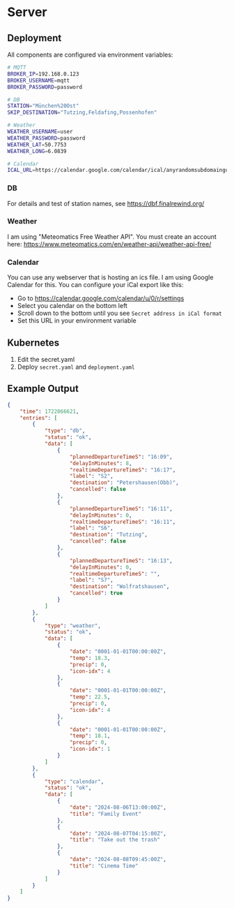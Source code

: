# Server

## Deployment

All components are configured via environment variables:

```bash
# MQTT
BROKER_IP=192.168.0.123
BROKER_USERNAME=mqtt
BROKER_PASSWORD=password

# DB
STATION="München%20Ost"
SKIP_DESTINATION="Tutzing,Feldafing,Possenhofen"

# Weather
WEATHER_USERNAME=user
WEATHER_PASSWORD=password
WEATHER_LAT=50.7753
WEATHER_LONG=6.0839

# Calendar
ICAL_URL=https://calendar.google.com/calendar/ical/anyrandomsubdomaingooglecanthinkof.ics
```

### DB

For details and test of station names, see
https://dbf.finalrewind.org/

### Weather

I am using "Meteomatics Free Weather API".
You must create an account here:
https://www.meteomatics.com/en/weather-api/weather-api-free/

### Calendar

You can use any webserver that is hosting an ics file.
I am using Google Calendar for this. You can configure your iCal export like this:
* Go to https://calendar.google.com/calendar/u/0/r/settings
* Select you calendar on the bottom left
* Scroll down to the bottom until you see `Secret address in iCal format`
* Set this URL in your environment variable

## Kubernetes

1. Edit the secret.yaml
2. Deploy `secret.yaml` and `deployment.yaml`

## Example Output

```json
{
    "time": 1722866621,
    "entries": [
        {
            "type": "db",
            "status": "ok",
            "data": [
                {
                    "plannedDepartureTimeS": "16:09",
                    "delayInMinutes": 8,
                    "realtimeDepartureTimeS": "16:17",
                    "label": "S2",
                    "destination": "Petershausen(Obb)",
                    "cancelled": false
                },
                {
                    "plannedDepartureTimeS": "16:11",
                    "delayInMinutes": 0,
                    "realtimeDepartureTimeS": "16:11",
                    "label": "S6",
                    "destination": "Tutzing",
                    "cancelled": false
                },
                {
                    "plannedDepartureTimeS": "16:13",
                    "delayInMinutes": 0,
                    "realtimeDepartureTimeS": "",
                    "label": "S7",
                    "destination": "Wolfratshausen",
                    "cancelled": true
                }
            ]
        },
        {
            "type": "weather",
            "status": "ok",
            "data": [
                {
                    "date": "0001-01-01T00:00:00Z",
                    "temp": 18.3,
                    "precip": 0,
                    "icon-idx": 4
                },
                {
                    "date": "0001-01-01T00:00:00Z",
                    "temp": 22.5,
                    "precip": 0,
                    "icon-idx": 4
                },
                {
                    "date": "0001-01-01T00:00:00Z",
                    "temp": 18.1,
                    "precip": 0,
                    "icon-idx": 1
                }
            ]
        },
        {
            "type": "calendar",
            "status": "ok",
            "data": [
                {
                    "date": "2024-08-06T13:00:00Z",
                    "title": "Family Event"
                },
                {
                    "date": "2024-08-07T04:15:00Z",
                    "title": "Take out the trash"
                },
                {
                    "date": "2024-08-08T09:45:00Z",
                    "title": "Cinema Time"
                }
            ]
        }
    ]
}
```
